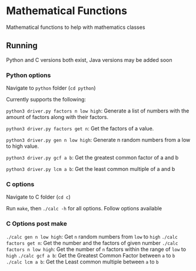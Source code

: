 # Mathematical Functions

Mathematical functions to help with mathematics classes

## Running

Python and C versions both exist, Java versions may be added soon

### Python options

Navigate to `python` folder (`cd python`)

Currently supports the following:

`python3 driver.py factors n low high`: Generate a list of numbers with the amount of factors along with their factors.

`python3 driver.py factors get n`: Get the factors of a value.

`python3 driver.py gen n low high`: Generate n random numbers from a low to high value.

`python3 driver.py gcf a b`: Get the greatest common factor of a and b

`python3 driver.py lcm a b`: Get the least common multiple of a and b

### C options

Navigate to C folder (`cd c`)

Run `make`, then `./calc -h` for all options. Follow options available

### C Options post make

`./calc gen n low high`: Get `n` random numbers from `low` to `high`
`./calc factors get n`: Get the number and the factors of given number
`./calc factors n low high`: Get the number of `n` factors within the range of `low` to `high`
`./calc gcf a b`: Get the Greatest Common Factor between `a` to `b`
`./calc lcm a b`: Get the Least common multiple between `a` to `b`
